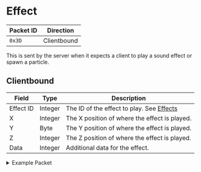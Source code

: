# Effect
| Packet ID | Direction |
| --- | --- |
| `0x3D` | Clientbound |

This is sent by the server when it expects a client to play a sound effect or spawn a particle.

## Clientbound
| Field | Type | Description |
| --- | --- | --- |
| Effect ID | Integer | The ID of the effect to play. See [Effects](networking/effects.md) |
| X | Integer | The X position of where the effect is played.
| Y | Byte | The Y position of where the effect is played.
| Z | Integer | The Z position of where the effect is played.
| Data | Integer | Additional data for the effect.

<details>
    <summary>Example Packet</summary>

| Field | Value | 
| --- | --- |
| Time | 102000 |
</details>